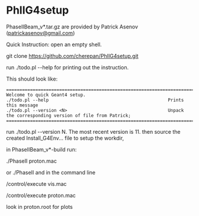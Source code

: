 # PhIIG4setup
PhaseIIBeam_v*.tar.gz are provided by Patrick Asenov (patrickasenov@gmail.com)

Quick Instruction:
open an empty shell.

git clone https://github.com/cherepan/PhIIG4setup.git

run ./todo.pl --help  for printing out the instruction. 

This should look like:

```
===================================================================================================================
Welcome to quick Geant4 setup.
./todo.pl --help                                             Prints this message
./todo.pl --version <N>                                      Unpack the corresponding version of file from Patrick;  
===================================================================================================================
```
 


run ./todo.pl --version N. The most recent version is 11. 
then source the created Install_G4Env... file to setup the workdir,


in PhaseIIBeam_v*-build run:


./PhaseII proton.mac

or ./PhaseII  and in the command line 

/control/execute vis.mac 

/control/execute proton.mac

look in proton.root for plots
